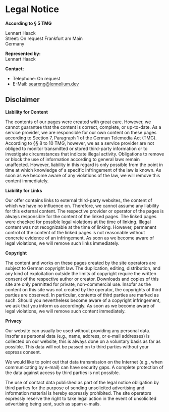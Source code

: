 # Legal Notice

**According to § 5 TMG**

Lennart Haack  
Street: On request
Frankfurt am Main  
Germany  

**Represented by:**  
Lennart Haack  

**Contact:**  
- Telephone: On request
- E-Mail: [searxng@lennolium.dev](mailto:searxng@lennolium.dev)

## Disclaimer

**Liability for Content**

The contents of our pages were created with great care. However, we cannot guarantee that the content is correct, complete, or up-to-date. As a service provider, we are responsible for our own content on these pages according to Section 7, Paragraph 1 of the German Telemedia Act (TMG). According to §§ 8 to 10 TMG, however, we as a service provider are not obliged to monitor transmitted or stored third-party information or to investigate circumstances that indicate illegal activity. Obligations to remove or block the use of information according to general laws remain unaffected. However, liability in this regard is only possible from the point in time at which knowledge of a specific infringement of the law is known. As soon as we become aware of any violations of the law, we will remove this content immediately.

**Liability for Links**

Our offer contains links to external third-party websites, the content of which we have no influence on. Therefore, we cannot assume any liability for this external content. The respective provider or operator of the pages is always responsible for the content of the linked pages. The linked pages were checked for possible legal violations at the time of linking. Illegal content was not recognizable at the time of linking. However, permanent control of the content of the linked pages is not reasonable without concrete evidence of an infringement. As soon as we become aware of legal violations, we will remove such links immediately.

**Copyright**

The content and works on these pages created by the site operators are subject to German copyright law. The duplication, editing, distribution, and any kind of exploitation outside the limits of copyright require the written consent of the respective author or creator. Downloads and copies of this site are only permitted for private, non-commercial use. Insofar as the content on this site was not created by the operator, the copyrights of third parties are observed. In particular, contents of third parties are marked as such. Should you nevertheless become aware of a copyright infringement, we ask that you inform us accordingly. As soon as we become aware of legal violations, we will remove such content immediately.

**Privacy**

Our website can usually be used without providing any personal data. Insofar as personal data (e.g., name, address, or e-mail addresses) is collected on our website, this is always done on a voluntary basis as far as possible. This data will not be passed on to third parties without your express consent.

We would like to point out that data transmission on the Internet (e.g., when communicating by e-mail) can have security gaps. A complete protection of the data against access by third parties is not possible.

The use of contact data published as part of the legal notice obligation by third parties for the purpose of sending unsolicited advertising and information material is hereby expressly prohibited. The site operators expressly reserve the right to take legal action in the event of unsolicited advertising being sent, such as spam e-mails.
